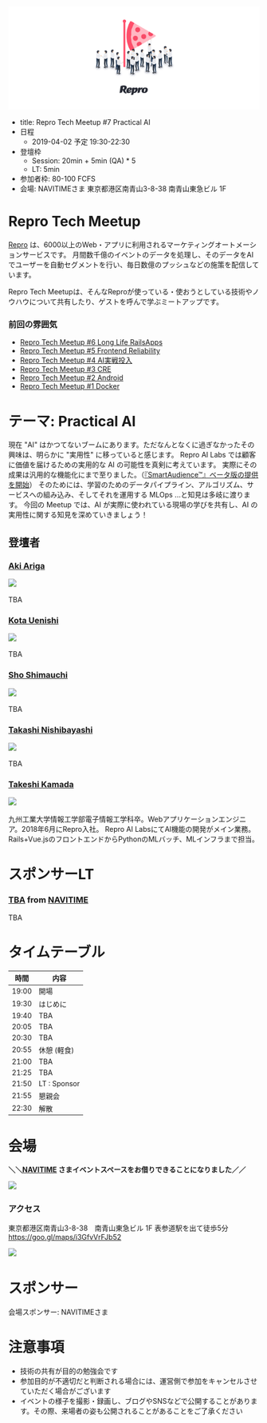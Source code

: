 ![](/assets/images/repro-tech-meetup-banner.png)

- title: Repro Tech Meetup #7 Practical AI
- 日程
  - 2019-04-02 予定 19:30-22:30
- 登壇枠
  - Session: 20min + 5min (QA) * 5
  - LT: 5min
- 参加者枠: 80-100 FCFS
- 会場: NAVITIMEさま 東京都港区南青山3-8-38 南青山東急ビル 1F

# Repro Tech Meetup

[Repro](https://repro.io) は、6000以上のWeb・アプリに利用されるマーケティングオートメーションサービスです。
月間数千億のイベントのデータを処理し、そのデータをAIでユーザーを自動セグメントを行い、毎日数億のプッシュなどの施策を配信しています。

Repro Tech Meetupは、そんなReproが使っている・使おうとしている技術やノウハウについて共有したり、ゲストを呼んで学ぶミートアップです。

### 前回の雰囲気

- [Repro Tech Meetup #6 Long Life RailsApps](https://togetter.com/li/1316874)
- [Repro Tech Meetup #5 Frontend Reliability](https://togetter.com/li/1295307)
- [Repro Tech Meetup #4 AI実戦投入](https://togetter.com/li/1285717)
- [Repro Tech Meetup #3 CRE](https://togetter.com/li/1272696)
- [Repro Tech Meetup #2 Android](https://togetter.com/li/1261085)
- [Repro Tech Meetup #1 Docker](https://togetter.com/li/1251270)

# テーマ: Practical AI

現在 "AI" はかつてないブームにあります。ただなんとなくに過ぎなかったその興味は、明らかに "実用性" に移っていると感じます。
Repro AI Labs では顧客に価値を届けるための実用的な AI の可能性を真剣に考えています。
実際にその成果は汎用的な機能化にまで至りました。（[『SmartAudience™』ベータ版の提供を開始](https://prtimes.jp/main/html/rd/p/000000073.000013569.html)）
そのためには、学習のためのデータパイプライン、アルゴリズム、サービスへの組み込み、そしてそれを運用する MLOps ...と知見は多岐に渡ります。
今回の Meetup では、AI が実際に使われている現場の学びを共有し、AI の実用性に関する知見を深めていきましょう！

## 登壇者
### [Aki Ariga](https://twitter.com/chezou)

![](https://pbs.twimg.com/profile_images/3512660657/c7724f0f2022e87c568dec7af95909a6_200x200.jpeg)

TBA

### [Kota Uenishi](https://twitter.com/kuenishi)

![](https://pbs.twimg.com/profile_images/1000661577660481536/gXqQ8Jdq_200x200.jpg)

TBA

### [Sho Shimauchi](https://twitter.com/shiumachi)

![](https://pbs.twimg.com/profile_images/378800000112360750/fca0f65ff763dc6baf428a286f238da1_200x200.png)

TBA

### [Takashi Nishibayashi](https://twitter.com/hagino3000)

![](https://pbs.twimg.com/profile_images/1477852750/__________2010-10-31_22.39.54_______200x200.png)

TBA

### [Takeshi Kamada](https://twitter.com/take4_k)

![](https://pbs.twimg.com/profile_images/508177536258289664/RvWlfFOx_200x200.jpeg)

九州工業大学情報工学部電子情報工学科卒。Webアプリケーションエンジニア。2018年6月にRepro入社。
Repro AI LabsにてAI機能の開発がメイン業務。Rails+Vue.jsのフロントエンドからPythonのMLバッチ、MLインフラまで担当。

# スポンサーLT

### [TBA](https://twitter.com/) from [NAVITIME](http://corporate.navitime.co.jp/)

TBA

# タイムテーブル

時間  | 内容
---   | ---
19:00 | 開場
19:30 | はじめに
19:40 | TBA
20:05 | TBA
20:30 | TBA
20:55 | 休憩 (軽食)
21:00 | TBA
21:25 | TBA
21:50 | LT : Sponsor
21:55 | 懇親会
22:30 | 解散

# 会場

**＼＼[NAVITIME](http://corporate.navitime.co.jp/) さまイベントスペースをお借りできることになりました／／**

![](https://github.com/reproio/repro-tech-meetup/blob/master/assets/images/navitime/navitime-2.jpg?raw=true)

### アクセス

東京都港区南青山3-8-38　南青山東急ビル 1F
表参道駅を出て徒歩5分
https://goo.gl/maps/i3GfvVrFJb52

![](https://github.com/reproio/repro-tech-meetup/blob/master/assets/images/navitime/navitime-1.jpg?raw=true)

# スポンサー

会場スポンサー: NAVITIMEさま

# 注意事項

- 技術の共有が目的の勉強会です
- 参加目的が不適切だと判断される場合には、運営側で参加をキャンセルさせていただく場合がございます
- イベントの様子を撮影・録画し、ブログやSNSなどで公開することがあります。その際、来場者の姿も公開されることがあることをご了承ください
